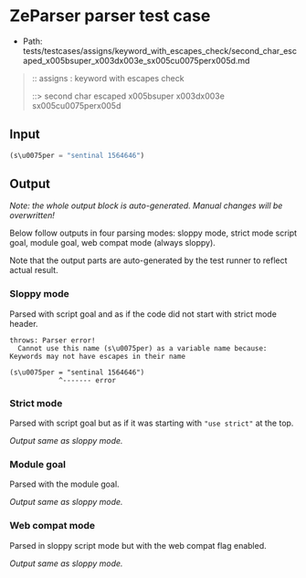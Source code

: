 # ZeParser parser test case

- Path: tests/testcases/assigns/keyword_with_escapes_check/second_char_escaped_x005bsuper_x003dx003e_sx005cu0075perx005d.md

> :: assigns : keyword with escapes check
>
> ::> second char escaped x005bsuper x003dx003e sx005cu0075perx005d

## Input

`````js
(s\u0075per = "sentinal 1564646")
`````

## Output

_Note: the whole output block is auto-generated. Manual changes will be overwritten!_

Below follow outputs in four parsing modes: sloppy mode, strict mode script goal, module goal, web compat mode (always sloppy).

Note that the output parts are auto-generated by the test runner to reflect actual result.

### Sloppy mode

Parsed with script goal and as if the code did not start with strict mode header.

`````
throws: Parser error!
  Cannot use this name (s\u0075per) as a variable name because: Keywords may not have escapes in their name

(s\u0075per = "sentinal 1564646")
            ^------- error
`````

### Strict mode

Parsed with script goal but as if it was starting with `"use strict"` at the top.

_Output same as sloppy mode._

### Module goal

Parsed with the module goal.

_Output same as sloppy mode._

### Web compat mode

Parsed in sloppy script mode but with the web compat flag enabled.

_Output same as sloppy mode._
